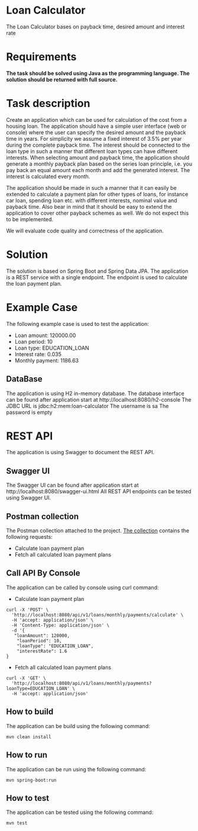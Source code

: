 # Loan Calculator
The Loan Calculator bases on payback time, desired amount and interest rate

# Requirements
**The task should be solved using Java as the programming language. The solution should be returned with full source.**  

# Task description
Create an application which can be used for calculation of the cost from a housing loan. 
The application should have a simple user interface (web or console) where the user can specify the desired amount and the payback time in years. For simplicity we assume a fixed
interest of 3.5% per year during the complete payback time. The interest should be connected to the loan type in such a manner that different loan types can have different
interests. When selecting amount and payback time, the application should generate a monthly payback plan based on the series loan principle, i.e. you pay back an equal amount 
each month and add the generated interest. The interest is calculated every month.   

The application should be made in such a manner that it can easily be extended to calculate a payment plan for other types of loans, for instance car loan, spending loan etc. with
different interests, nominal value and payback time. Also bear in mind that it should be easy to extend the application to cover other payback schemes as well. 
We do not expect this to be implemented.  

We will evaluate code quality and correctness of the application.

# Solution
The solution is based on Spring Boot and Spring Data JPA. The application is a REST service with a single endpoint. The endpoint is used to calculate the loan payment plan.

# Example Case
The following example case is used to test the application:
* Loan amount: 120000.00
* Loan period: 10
* Loan type: EDUCATION_LOAN
* Interest rate: 0.035
* Monthly payment: 1186.63


## DataBase
The application is using H2 in-memory database.
The database interface can be found after application start at http://localhost:8080/h2-console
The JDBC URL is jdbc:h2:mem:loan-calculator
The username is sa
The password is empty

# REST API
The application is using Swagger to document the REST API.
## Swagger UI
The Swagger UI can be found after application start at http://localhost:8080/swagger-ui.html
All REST API endpoints can be tested using Swagger UI.

## Postman collection
The Postman collection attached to the project. [The collection](src/main/resources/loan-calculator.postman_collection.json)  contains the following requests:
* Calculate loan payment plan
* Fetch all calculated loan payment plans

## Call API By Console
The application can be called by console using curl command:
* Calculate loan payment plan
```
curl -X 'POST' \
  'http://localhost:8080/api/v1/loans/monthly/payments/calculate' \
  -H 'accept: application/json' \
  -H 'Content-Type: application/json' \
  -d '{
   "loanAmount": 120000,
    "loanPeriod": 10,
    "loanType": "EDUCATION_LOAN",
    "interestRate": 1.6
}

```
* Fetch all calculated loan payment plans
```
curl -X 'GET' \
  'http://localhost:8080/api/v1/loans/monthly/payments?loanType=EDUCATION_LOAN' \
  -H 'accept: application/json'
```

## How to build
The application can be build using the following command:
```
mvn clean install
```
## How to run
The application can be run using the following command:
```
mvn spring-boot:run
```
## How to test
The application can be tested using the following command:
```
mvn test
```